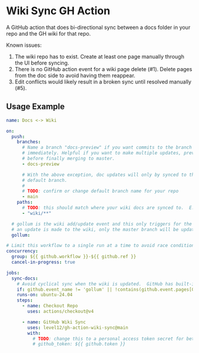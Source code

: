 # Wiki Sync GH Action


A GitHub action that does bi-directional sync between a docs folder in your repo and the GH
wiki for that repo.

Known issues:

1. The wiki repo has to exist.  Create at least one page manually through the UI before syncing.
2. There is no GitHub action event for a wiki page delete (#1).  Delete pages from the doc side to
   avoid having them reappear.
3. Edit conflicts would likely result in a broken sync until resolved manually (#5).


## Usage Example

```yaml
name: Docs <-> Wiki

on:
  push:
    branches:
      # Name a branch "docs-preview" if you want commits to the branch to apply to the wiki
      # immediately. Helpful if you want to make multiple updates, preview them, merge commits, etc.
      # before finally merging to master.
      - docs-preview

      # With the above exception, doc updates will only by synced to the wiki when merged to the
      # default branch.
      #
      # TODO: confirm or change default branch name for your repo
      - main
    paths:
      # TODO: this should match where your wiki docs are synced to.  E.g. "docs/**"
      - "wiki/**"

  # gollum is the wiki add/update event and this only triggers for the default branch.  I.e. if
  # an update is made to the wiki, only the master branch will be updated.
  gollum:

# Limit this workflow to a single run at a time to avoid race conditions
concurrency:
  group: ${{ github.workflow }}-${{ github.ref }}
  cancel-in-progress: true

jobs:
  sync-docs:
    # Avoid cyclical sync when the wiki is updated.  GitHub has built-in protection for push event.
    if: github.event_name != 'gollum' || !contains(github.event.pages[0].summary, 'wiki sync bot:')
    runs-on: ubuntu-24.04
    steps:
      - name: Checkout Repo
        uses: actions/checkout@v4

      - name: GitHub Wiki Sync
        uses: level12/gh-action-wiki-sync@main
        with:
          # TODO: change this to a personal access token secret for better security
          # github_token: ${{ github.token }}
```
